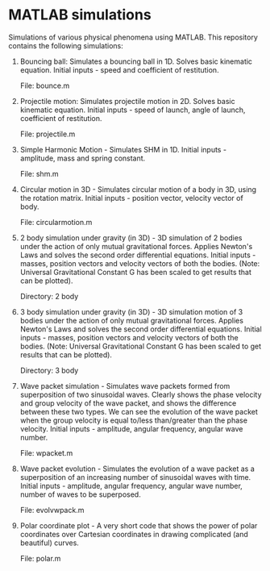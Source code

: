 # MATLAB simulations
Simulations of various physical phenomena using MATLAB. This repository contains the following simulations:

1) Bouncing ball: Simulates a bouncing ball in 1D. Solves basic kinematic equation. Initial inputs - speed and coefficient of restitution.

   File: bounce.m

2) Projectile motion: Simulates projectile motion in 2D. Solves basic kinematic equation. Initial inputs - speed of launch, angle of launch, coefficient of restitution.

   File: projectile.m

3) Simple Harmonic Motion - Simulates SHM in 1D. Initial inputs - amplitude, mass and spring constant.

   File: shm.m

4) Circular motion in 3D - Simulates circular motion of a body in 3D, using the rotation matrix. Initial inputs - position vector, velocity vector of body.

   File: circularmotion.m

5) 2 body simulation under gravity (in 3D) - 3D simulation of 2 bodies under the action of only mutual gravitational forces. Applies Newton's Laws and solves the second order differential equations. Initial inputs - masses, position vectors and velocity vectors of both the bodies. (Note: Universal Gravitational Constant G  has been scaled to get results that can be plotted).

   Directory: 2 body

6) 3 body simulation under gravity (in 3D) - 3D simulation motion of 3 bodies under the action of only mutual gravitational forces. Applies Newton's Laws and solves the second order differential equations. Initial inputs - masses, position vectors and velocity vectors of both the bodies. (Note: Universal Gravitational Constant G  has been scaled to get results that can be plotted).

   Directory: 3 body

7) Wave packet simulation - Simulates wave packets formed from superposition of two sinusoidal waves. Clearly shows the phase velocity and group velocity of the wave packet, and shows the difference between these two types. We can see the evolution of the wave packet when the group velocity is equal to/less than/greater than the phase velocity. Initial inputs - amplitude, angular frequency, angular wave number.

   File: wpacket.m

8) Wave packet evolution - Simulates the evolution of a wave packet as a superposition of an increasing number of sinusoidal waves with time. Initial inputs - amplitude, angular frequency, angular wave number, number of waves to be superposed.

   File: evolvwpack.m

9) Polar coordinate plot - A very short code that shows the power of polar coordinates over Cartesian coordinates in drawing complicated (and beautiful) curves.

   File: polar.m
